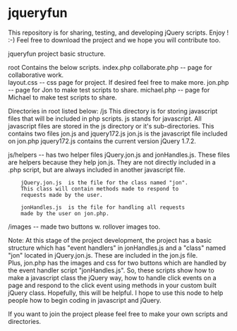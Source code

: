 jqueryfun
=========

This repository is for sharing, testing, and developing jQuery scripts. Enjoy ! :-)
Feel free to download the project and we hope you will contribute too. 


jqueryfun project basic structure.

root 	Contains the below scripts.
index.php 
collaborate.php 		-- page for collaborative work. 		
layout.css				-- css page for project.  If desired feel free to make more.
jon.php					-- page for Jon to make test scripts to share. 
michael.php				-- page for Michael to make test scripts to share.
						
Directories in root listed below:
/js		This directory is for storing javascript files that will be included
		in php scripts. js stands for javascript. 
		All javascript files are stored in the js directory or
		it's sub-directories.
		This contains two files jon.js and jquery172.js
		jon.js is the javascript file included on jon.php
		jquery172.js contains the current version jQuery 1.7.2.

js/helpers	-- has two helper files jQuery.jon.js and jonHandles.js.
		These files are helpers because they help jon.js.
		They are not directly included in a .php script, but
		are always included in another javascript file.  
		
		jQuery.jon.js  is the file for the class named "jon".
		This class will contain methods made to respond to 
		requests made by the user.

	   	jonHandles.js  is the file for handling all requests
		made by the user on jon.php.
 
/images 	-- made two buttons w. rollover images too. 


Note: At this stage of the project development, the project has a
basic structure which has "event handlers" in jonHandles.js and a "class" named "jon"
located in jQuery.jon.js. These are included in the jon.js file.  
Plus, jon.php has the images and css for two buttons which are handled 
by the event handler script "jonHandles.js". So, these scripts
show how to make a javascript class the jQuery way, how to handle 
click events on a page and respond to the click event using methods in your 
custom built jQuery class.  Hopefully, this will be helpful. I hope to use this 
node to help people how to begin coding in javascript and jQuery.     

If you want to join the project please feel free to make your own 
scripts and directories. 
			 